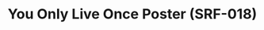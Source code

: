 ---
ee_id: '4148'
site: '1'
type: '2'
long_id: 2014-025 You Only Live Once Poster (SRF-018)
url: 2014-025-you-only-live-once-poster-srf-018
title: You Only Live Once Poster (SRF-018)
year: '2014'
medium: Inkjet on paper
commission:
add_credit:
dims: 24 X 36 inches
pitch: "​Poster for You Only Live Once"
ps:
live_url:
related:
youtube:
imgs: surfware-poster-2014-025-digital-database-ih.jpg
subheading:
year2: '2014'
download:
add_credits:
related_code:
layout: things-i-made
---